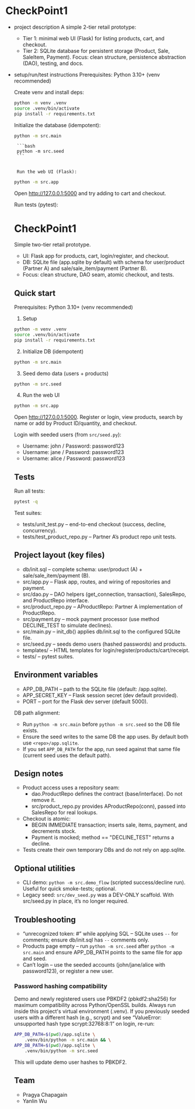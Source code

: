 # CheckPoint1
 - project description
	 A simple 2-tier retail prototype:
	 - Tier 1: minimal web UI (Flask) for listing products, cart, and checkout.
	 - Tier 2: SQLite database for persistent storage (Product, Sale, SaleItem, Payment).
	 Focus: clean structure, persistence abstraction (DAO), testing, and docs.

 - setup/run/test instructions
	 Prerequisites: Python 3.10+ (venv recommended)

	 Create venv and install deps:
	 ```bash
	 python -m venv .venv
	 source .venv/bin/activate
	 pip install -r requirements.txt
	 ```

	 Initialize the database (idempotent):
	 ```bash
	 python -m src.main
	 ```

		
		```bash
		python -m src.seed
		```
	

		Run the web UI (Flask):
	 ```bash
	 python -m src.app
	 ```
	 Open http://127.0.0.1:5000 and try adding to cart and checkout.

	 Run tests (pytest):
	# CheckPoint1

	Simple two-tier retail prototype.
	- UI: Flask app for products, cart, login/register, and checkout.
	- DB: SQLite file (app.sqlite by default) with schema for user/product (Partner A) and sale/sale_item/payment (Partner B).
	- Focus: clean structure, DAO seam, atomic checkout, and tests.

	## Quick start

	Prerequisites: Python 3.10+ (venv recommended)

	1) Setup
	```bash
	python -m venv .venv
	source .venv/bin/activate
	pip install -r requirements.txt
	```

	2) Initialize DB (idempotent)
	```bash
	python -m src.main
	```

	3) Seed demo data (users + products)
	```bash
	python -m src.seed
	```

	4) Run the web UI
	```bash
	python -m src.app
	```
	Open http://127.0.0.1:5000. Register or login, view products, search by name or add by Product ID/quantity, and checkout.

	Login with seeded users (from `src/seed.py`):
	- Username: john / Password: password123
	- Username: jane / Password: password123
	- Username: alice / Password: password123

	## Tests

	Run all tests:
	```bash
	pytest -q
	```
	Test suites:
	- tests/unit_test.py – end-to-end checkout (success, decline, concurrency).
	- tests/test_product_repo.py – Partner A’s product repo unit tests.

	## Project layout (key files)

	- db/init.sql – complete schema: user/product (A) + sale/sale_item/payment (B).
	- src/app.py – Flask app, routes, and wiring of repositories and payment.
	- src/dao.py – DAO helpers (get_connection, transaction), SalesRepo, and ProductRepo interface.
	- src/product_repo.py – AProductRepo: Partner A implementation of ProductRepo.
	- src/payment.py – mock payment processor (use method DECLINE_TEST to simulate declines).
	- src/main.py – init_db() applies db/init.sql to the configured SQLite file.
	- src/seed.py – seeds demo users (hashed passwords) and products.
	- templates/ – HTML templates for login/register/products/cart/receipt.
	- tests/ – pytest suites.

	## Environment variables

	- APP_DB_PATH – path to the SQLite file (default: <repo>/app.sqlite).
	- APP_SECRET_KEY – Flask session secret (dev default provided).
	- PORT – port for the Flask dev server (default 5000).

	DB path alignment:
	- Run `python -m src.main` before `python -m src.seed` so the DB file exists.
	- Ensure the seed writes to the same DB the app uses. By default both use `<repo>/app.sqlite`.
	- If you set `APP_DB_PATH` for the app, run seed against that same file (current seed uses the default path).

	## Design notes

	- Product access uses a repository seam:
		- dao.ProductRepo defines the contract (base/interface). Do not remove it.
		- src/product_repo.py provides AProductRepo(conn), passed into SalesRepo for real lookups.
	- Checkout is atomic:
		- BEGIN IMMEDIATE transaction; inserts sale, items, payment, and decrements stock.
		- Payment is mocked; method == "DECLINE_TEST" returns a decline.
	- Tests create their own temporary DBs and do not rely on app.sqlite.

	## Optional utilities

	- CLI demo: `python -m src.demo_flow` (scripted success/decline run). Useful for quick smoke-tests; optional.
	- Legacy seed: `src/dev_seed.py` was a DEV-ONLY scaffold. With src/seed.py in place, it’s no longer required.

	## Troubleshooting

	- “unrecognized token: #” while applying SQL – SQLite uses `--` for comments; ensure db/init.sql has `--` comments only.
	- Products page empty – run `python -m src.seed` after `python -m src.main` and ensure APP_DB_PATH points to the same file for app and seed.
	- Can’t login – use the seeded accounts (john/jane/alice with password123), or register a new user.

	### Password hashing compatibility

	Demo and newly registered users use PBKDF2 (pbkdf2:sha256) for maximum compatibility across Python/OpenSSL builds. Always run inside this project's virtual environment (.venv). If you previously seeded users with a different hash (e.g., scrypt) and see “ValueError: unsupported hash type scrypt:32768:8:1” on login, re-run:

	```bash
	APP_DB_PATH=$(pwd)/app.sqlite \
		.venv/bin/python -m src.main && \
	APP_DB_PATH=$(pwd)/app.sqlite \
		.venv/bin/python -m src.seed
	```

	This will update demo user hashes to PBKDF2.

	## Team

	- Pragya Chapagain
	- Yanlin Wu
